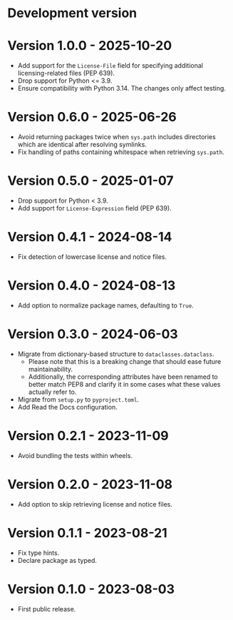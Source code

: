 # Development version

# Version 1.0.0 - 2025-10-20

* Add support for the `License-File` field for specifying additional licensing-related files (PEP 639).
* Drop support for Python <= 3.9.
* Ensure compatibility with Python 3.14. The changes only affect testing.

# Version 0.6.0 - 2025-06-26

* Avoid returning packages twice when `sys.path` includes directories which are
  identical after resolving symlinks.
* Fix handling of paths containing whitespace when retrieving `sys.path`.

# Version 0.5.0 - 2025-01-07

* Drop support for Python < 3.9.
* Add support for `License-Expression` field (PEP 639).

# Version 0.4.1 - 2024-08-14

* Fix detection of lowercase license and notice files.

# Version 0.4.0 - 2024-08-13

* Add option to normalize package names, defaulting to `True`.

# Version 0.3.0 - 2024-06-03

* Migrate from dictionary-based structure to `dataclasses.dataclass`.
  * Please note that this is a breaking change that should ease future maintainability.
  * Additionally, the corresponding attributes have been renamed to better match PEP8
    and clarify it in some cases what these values actually refer to. 
* Migrate from `setup.py` to `pyproject.toml`.
* Add Read the Docs configuration.

# Version 0.2.1 - 2023-11-09

* Avoid bundling the tests within wheels.

# Version 0.2.0 - 2023-11-08

* Add option to skip retrieving license and notice files.

# Version 0.1.1 - 2023-08-21

* Fix type hints.
* Declare package as typed.

# Version 0.1.0 - 2023-08-03

* First public release.
